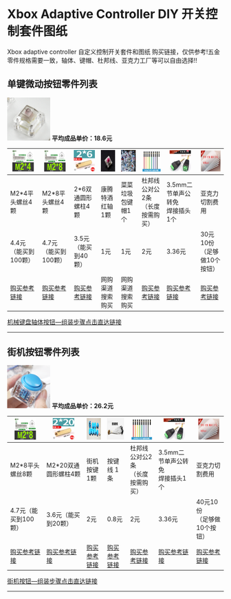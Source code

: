 # Xbox Adaptive Controller DIY 开关控制套件图纸
Xbox adaptive controller 自定义控制开关套件和图纸
购买链接，仅供参考!五金零件规格需要一致，轴体、键帽、杜邦线、亚克力工厂等可以自由选择!!



## 单键微动按钮零件列表

<img src="./img/Singlebutton/keyboard.png" height="100" width="100" /> **平均成品单价：18.6元**

| <img src="./img/Singlebutton/M2-4.png" height="50" width="50" /> | <img src="./img/Singlebutton/M2-8.png" height="50" width="50" /> | <img src="./img/Singlebutton/M2-6y.png" height="50" width="50" /> | <img src="./img/Singlebutton/kttjhz.png" height="50" width="50" /> | <img src="./img/Singlebutton/ccljbjm.png" height="50" width="50" /> | <img src="./img/Singlebutton/dbxgdg.png" height="50" width="50" /> | <img src="./img/Singlebutton/3.5mm.png" height="50" width="50" /> | <img src="./img/Singlebutton/ykl.png" height="50" width="50" /> |
| ------------------------------------------------------------ | ------------------------------------------------------------ | ------------------------------------------------------------ | ------------------------------------------------------------ | ------------------------------------------------------------ | ------------------------------------------------------------ | ------------------------------------------------------------ | ------------------------------------------------------------ |
| M2*4平头螺丝4颗                                              | M2*8平头螺丝4颗                                              | 2*6双通圆形螺柱4颗                                           | 康腾特酒红轴1颗                                              | 菜菜垃圾包键帽1个                                            | 杜邦线公对公2条<br/>（长度按需购买）                         | 3.5mm二节单声公转免<br/>焊接插头1个                          | 亚克力切割费用                                               |
| 4.4元（能买到100颗）                                         | 4.7元（能买到100颗）                                         | 3.5元（能买到40颗）                                          | 1元                                                          | 1元                                                          | 2元                                                          | 3.36元                                                       | 30元10份<br/>（足够做10个按钮）                              |
| [购买参考链接](https://detail.tmall.com/item.htm?id=627952509933&spm=a1z09.2.0.0.6d462e8dXdpe8u&_u=e3b7eq17cb87&skuId=4456393808434) | [购买参考链接](https://detail.tmall.com/item.htm?id=627952509933&spm=a1z09.2.0.0.6d462e8dXdpe8u&_u=e3b7eq17cb87&skuId=4456393808438) | [购买参考链接](https://detail.tmall.com/item.htm?id=16348329016&spm=a1z09.2.0.0.6d462e8dXdpe8u&_u=e3b7eq177d95&skuId=33218736229) | 网购渠道搜索购买                                             | 网购渠道搜索购买                                             | [购买参考链接](https://item.taobao.com/item.htm?spm=a1z09.2.0.0.1bdb2e8dQ1Vv1c&id=567943637652&_u=s3b7eq171949) | [购买参考链接](https://detail.tmall.com/item.htm?id=561728920921&spm=a1z09.2.0.0.1bdb2e8do49iY8&_u=s3b7eq175893&skuId=4307108837005) | [购买参考链接](https://shop111329417.taobao.com/shop/view_shop.htm?shop_id=111329417) |



[机械键盘轴体按钮—组装步骤点击直达链接](https://shimo.im/docs/GJDPtxYRpHPWwKqr/read)



------



## 街机按钮零件列表

<img src="./img/Arcadebutton/Arcadebutton.png" height="100" width="100" /> **平均成品单价：26.2元**

| <img src="./img/Arcadebutton/m2-8.png" height="50" width="50" /> | <img src="./img/Arcadebutton/M2-20.png" height="50" width="50" /> | <img src="./img/Arcadebutton/Arcadebutton1.png" height="50" width="50" /> | <img src="./img/Arcadebutton/ajx.png" height="50" width="50" /> | <img src="./img/Singlebutton/dbxgdg.png" height="50" width="50" /> | <img src="./img/Singlebutton/3.5mm.png" height="50" width="50" /> | <img src="./img/Singlebutton/ykl.png" height="50" width="50" /> |
| ------------------------------------------------------------ | ------------------------------------------------------------ | ------------------------------------------------------------ | ------------------------------------------------------------ | ------------------------------------------------------------ | ------------------------------------------------------------ | ------------------------------------------------------------ |
| M2*8平头螺丝8颗                                              | M2*20双通圆形螺柱4颗                                         | 街机按键1颗                                                  | 按键线 1条                                                   | 杜邦线公对公2条<br/>（长度按需购买）                         | 3.5mm二节单声公转免<br/>焊接插头1个                          | 亚克力切割费用                                               |
| 4.7元（能买到100颗）                                         | 3.6元（能买到20颗）                                          | 2元                                                          | 0.8元                                                        | 2元                                                          | 3.36元                                                       | 40元10份<br/>（足够做10个按钮）                              |
| [购买参考链接](https://detail.tmall.com/item.htm?id=627952509933&spm=a1z09.2.0.0.6d462e8dXdpe8u&_u=e3b7eq17cb87&skuId=4456393808438) | [购买参考链接](https://detail.tmall.com/item.htm?id=16348329016&spm=a1z09.2.0.0.6d462e8dXdpe8u&_u=e3b7eq177d95&skuId=33218736234) | [购买参考链接](https://item.taobao.com/item.htm?spm=a1z09.2.0.0.1bdb2e8dAfTDSq&id=593682113162&_u=s3b7eq17f980) | [购买参考链接](https://item.taobao.com/item.htm?spm=a1z09.2.0.0.1bdb2e8duIaEK1&id=628778295303&_u=s3b7eq174834) | [购买参考链接](https://item.taobao.com/item.htm?spm=a1z09.2.0.0.1bdb2e8dQ1Vv1c&id=567943637652&_u=s3b7eq171949) | [购买参考链接](https://detail.tmall.com/item.htm?id=561728920921&spm=a1z09.2.0.0.1bdb2e8do49iY8&_u=s3b7eq175893&skuId=4307108837005) | [购买参考链接](https://shop111329417.taobao.com/shop/view_shop.htm?shop_id=111329417) |



[街机按钮—组装步骤点击直达链接](https://shimo.im/docs/QgvRYDP9kydr6wP6/read)



------

